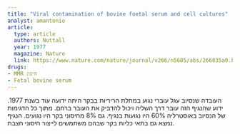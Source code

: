 ```yaml
---
title: "Viral contamination of bovine foetal serum and cell cultures"
analyst: amantonio
article:
  type: article
  authors: Nuttall
  year: 1977
  magazine: Nature
  link: https://www.nature.com/nature/journal/v266/n5605/abs/266835a0.html
drugs:
- MMR חיסון
- Fetal bovine serum
---
```


העובדה שנסיוב עגל עוברי נגוע במחלת הריריות בבקר היתה ידועה עוד בשנת 1977. ידוע שהנגיף הזה עובר דרך השליה ויכול להדביק את העובר ברחם. מתוך כל הדגימות של הנסיוב באוסטרליה 60% היו נגועות בנגיף. גם 8% מחיסוני בקר היו נגועים.
הנגיף נמצא גם בתאי כליות בקר שבהם משתמשים לייצור חיסוני חצבת.
